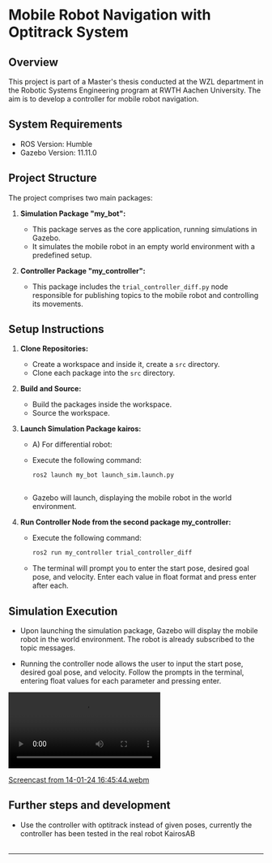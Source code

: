 # Mobile Robot Navigation with Optitrack System

## Overview

This project is part of a Master's thesis conducted at the WZL department in the Robotic Systems Engineering program at RWTH Aachen University. The aim is to develop a controller for mobile robot navigation.

## System Requirements

- ROS Version: Humble
- Gazebo Version: 11.11.0

## Project Structure

The project comprises two main packages:

1. **Simulation Package "my_bot":**
   - This package serves as the core application, running simulations in Gazebo.
   - It simulates the mobile robot in an empty world environment with a predefined setup.

2. **Controller Package "my_controller":**
   - This package includes the `trial_controller_diff.py` node responsible for publishing topics to the mobile robot and controlling its movements.

## Setup Instructions

1. **Clone Repositories:**
   - Create a workspace and inside it, create a `src` directory.
   - Clone each package into the `src` directory.

2. **Build and Source:**
   - Build the packages inside the workspace.
   - Source the workspace.

3. **Launch Simulation Package kairos:**
   - A) For differential robot:
   - Execute the following command:
     ```sh
     ros2 launch my_bot launch_sim.launch.py
     ```

     ```

   - Gazebo will launch, displaying the mobile robot in the world environment. 

4. **Run Controller Node from the second package my_controller:**
   - Execute the following command:
     ```sh
     ros2 run my_controller trial_controller_diff
     ```
   - The terminal will prompt you to enter the start pose, desired goal pose, and velocity. Enter each value in float format and press enter after each.

## Simulation Execution

- Upon launching the simulation package, Gazebo will display the mobile robot in the world environment. The robot is already subscribed to the topic messages.

- Running the controller node allows the user to input the start pose, desired goal pose, and velocity. Follow the prompts in the terminal, entering float values for each parameter and pressing enter.



<video src="Screencast%20from%2022-01-24%2017-56-16-2.mp4" controls title="Title"></video>




[Screencast from 14-01-24 16:45:44.webm](https://github.com/brunogaldos/Mobile-robot-controller-/assets/95909869/1dd44d8d-42cc-45f0-877f-6009fd75ea3d)

## Further steps and development



- Use the controller with optitrack instead of given poses, currently the controller has been tested in the real robot KairosAB
</br></br>

---


